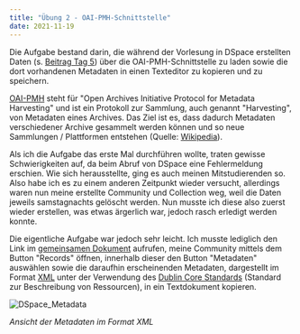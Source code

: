 ```yaml
---
title: "Übung 2 - OAI-PMH-Schnittstelle"
date: 2021-11-19
---
```

Die Aufgabe bestand darin, die während der Vorlesung in DSpace erstellten Daten (s. [Beitrag Tag 5](https://github.com/MomoVasco/Lerntagebuch/blob/32410bf57c813dcdda0682118fca0dca65f5d85b/_posts/2021-11-19-tag5.md)) über die OAI-PMH-Schnittstelle zu laden sowie die dort vorhandenen Metadaten in einen Texteditor zu kopieren und zu speichern. 

[OAI-PMH](https://en.wikipedia.org/wiki/Open_Archives_Initiative_Protocol_for_Metadata_Harvesting) steht für "Open Archives Initiative Protocol for Metadata Harvesting" und ist ein Protokoll zur Sammlung, auch genannt "Harvesting", von Metadaten eines Archives. Das Ziel ist es, dass dadurch Metadaten verschiedener Archive gesammelt werden können und so neue Sammlungen / Plattformen entstehen (Quelle: [Wikipedia](https://en.wikipedia.org/wiki/Open_Archives_Initiative_Protocol_for_Metadata_Harvesting)).

Als ich die Aufgabe das erste Mal durchführen wollte, traten gewisse Schwierigkeiten auf, da beim Abruf von DSpace eine Fehlermeldung erschien. Wie sich herausstellte, ging es auch meinen Mitstudierenden so. Also habe ich es zu einem anderen Zeitpunkt wieder versucht, allerdings waren nun meine erstellte Community und Collection weg, weil die Daten jeweils samstagnachts gelöscht werden. Nun musste ich diese also zuerst wieder erstellen, was etwas ärgerlich war, jedoch rasch erledigt werden konnte.

Die eigentliche Aufgabe war jedoch sehr leicht. Ich musste lediglich den Link im [gemeinsamen Dokument](https://pad.gwdg.de/CpKWrQZ4Q5Gxx9r1-2luzQ?view) aufrufen, meine Community mittels dem Button "Records" öffnen, innerhalb dieser den Button "Metadaten" auswählen sowie die daraufhin erscheinenden Metadaten, dargestellt im Format [XML](https://en.wikipedia.org/wiki/XML) unter der Verwendung des [Dublin Core Standards](https://en.wikipedia.org/wiki/Dublin_Core) (Standard zur Beschreibung von Ressourcen), in ein Textdokument kopieren. 

![DSpace_Metadata](https://user-images.githubusercontent.com/90821878/144022015-6b318b21-53a0-4f65-b391-469a570a9657.png)

*Ansicht der Metadaten im Format XML*


